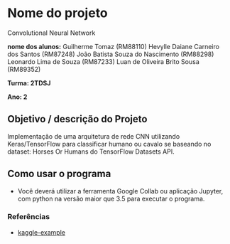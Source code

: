# Nome do projeto
Convolutional Neural Network

**nome dos alunos:** 
Guilherme Tomaz (RM88110)
Hevylle Daiane Carneiro dos Santos (RM87248)
João Batista Souza do Nascimento (RM88298)
Leonardo Lima de Souza (RM87233)
Luan de Oliveira Brito Sousa (RM89352)

**Turma: 2TDSJ**

**Ano: 2**

## Objetivo / descrição do Projeto

Implementação de uma arquitetura de rede CNN utilizando Keras/TensorFlow para classificar humano ou cavalo se baseando no dataset: Horses Or Humans do TensorFlow Datasets API.

## Como usar o programa

* Você deverá utilizar a ferramenta Google Collab ou aplicação Jupyter, com python na versão maior que 3.5 para executar o programa.

### Referências 
* [kaggle-example](https://www.kaggle.com/code/calebreigada/tensorflow-image-classification-guide)
